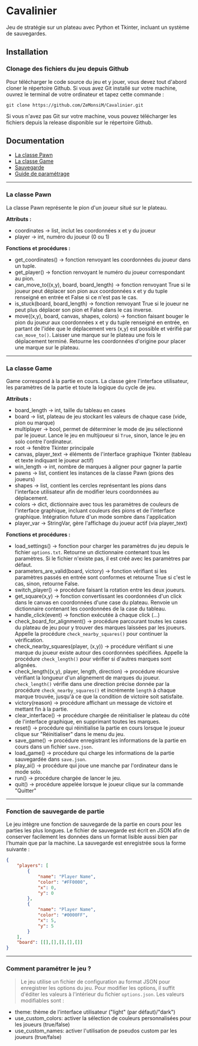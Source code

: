 # Cavalinier
 Jeu de stratégie sur un plateau avec Python et Tkinter, incluant un système de sauvegardes.

## Installation
### Clonage des fichiers du jeu depuis Github
Pour télécharger le code source du jeu et y jouer, vous devez tout d'abord cloner le répertoire Github. Si vous avez Git installé sur votre machine, ouvrez le terminal de votre ordinateur et tapez cette commande :
```
git clone https://github.com/ZeMonsiM/Cavalinier.git
```
Si vous n'avez pas Git sur votre machine, vous pouvez télécharger les fichiers depuis la release disponible sur le répertoire Github.

## Documentation
<ul>
    <li><a href="#class_pawn">La classe Pawn</a></li>
    <li><a href="#class_game">La classe Game</a></li>
    <li><a href="#save_load_feature">Sauvegarde</a></li>
    <li><a href="#settings_guide">Guide de paramétrage</a></li>
</ul>

---

<div id="class_pawn"></div>

### La classe Pawn
La classe Pawn représente le pion d'un joueur situé sur le plateau.

__Attributs :__
- coordinates -> list, inclut les coordonnées x et y du joueur
- player -> int, numéro du joueur (0 ou 1)

__Fonctions et procédures :__
- get_coordinates() -> fonction renvoyant les coordonnées du joueur dans un tuple.
- get_player() -> fonction renvoyant le numéro du joueur correspondant au pion.
- can_move_to((x,y), board, board_length) -> fonction renvoyant True si le joueur peut déplacer son pion aux coordonnées x et y du tuple renseigné en entrée et False si ce n'est pas le cas.
- is_stuck(board, board_length) -> fonction renvoyant True si le joueur ne peut plus déplacer son pion et False dans le cas inverse.
- move((x,y), board, canvas, shapes, colors) -> fonction faisant bouger le pion du joueur aux coordonnées x et y du tuple renseigné en entrée, en partant de l'idée que le déplacement vers (x,y) est possible et vérifié par `can_move_to()`. Laisser une marque sur le plateau une fois le déplacement terminé. Retourne les coordonnées d'origine pour placer une marque sur le plateau.

---

<div id="class_game"></div>

### La classe Game
Game correspond à la partie en cours. La classe gère l'interface utilisateur, les paramètres de la partie et toute la logique du cycle de jeu.

__Attributs :__
- board_length -> int, taille du tableau en cases
- board -> list, plateau de jeu stockant les valeurs de chaque case (vide, pion ou marque)
- multiplayer -> bool, permet de déterminer le mode de jeu sélectionné par le joueur. Lance le jeu en multijoueur si `True`, sinon, lance le jeu en solo contre l'ordinateur.
- root -> fenêtre Tkinter principale
- canvas, player_text -> éléments de l'interface graphique Tkinter (tableau et texte indiquant le joueur actif)
- win_length -> int, nombre de marques à aligner pour gagner la partie
- pawns -> list, contient les instances de la classe Pawn (pions des joueurs)
- shapes -> list, contient les cercles représentant les pions dans l'interface utilisateur afin de modifier leurs coordonnées au déplacement.
- colors -> dict, dictionnaire avec tous les paramètres de couleurs de l'interface graphique, incluant couleurs des pions et de l'interface graphique. Intégration future d'un mode sombre dans l'application
- player_var -> StringVar, gère l'affichage du joueur actif (via player_text)

__Fonctions et procédures :__
- load_settings() -> fonction pour charger les paramètres du jeu depuis le fichier `options.txt`. Retourne un dictionnaire contenant tous les paramètres. Si le fichier n'existe pas, il est créé avec les paramètres par défaut.
- parameters_are_valid(board, victory) -> fonction vérifiant si les paramètres passés en entrée sont conformes et retourne True si c'est le cas, sinon, retourne False.
- switch_player() -> procédure faisant la rotation entre les deux joueurs.
- get_square(x,y) -> fonction convertissant les coordonnées d'un click dans le canvas en coordonnées d'une case du plateau. Renvoie un dictionnaire contenant les coordonnées de la case du tableau.
- handle_click(event) -> fonction exécutée à chaque click (...)
- check_board_for_alignment() -> procédure parcourant toutes les cases du plateau de jeu pour y trouver des marques laissées par les joueurs. Appelle la procédure `check_nearby_squares()` pour continuer la vérification.
- check_nearby_squares(player, (x,y)) -> procédure vérifiant si une marque du joueur existe autour des coordonnées spécifiées. Appelle la procédure `check_length()` pour vérifier si d'autres marques sont alignées.
- check_length((x,y), player, length, direction) -> procédure récursive vérifiant la longueur d'un alignement de marques du joueur. `check_length()` vérifie dans une direction précise donnée par la procédure `check_nearby_squares()` et incrémente `length` à chaque marque trouvée, jusqu'à ce que la condition de victoire soit satisfaite.
- victory(reason) -> procédure affichant un message de victoire et mettant fin à la partie.
- clear_interface() -> procédure chargée de réinitialiser le plateau du côté de l'interface graphique, en supprimant toutes les marques.
- reset() -> procédure qui réinitialise la partie en cours lorsque le joueur clique sur "Réinitialiser" dans le menu du jeu.
- save_game() -> procédure enregistrant les informations de la partie en cours dans un fichier `save.json`.
- load_game() -> procédure qui charge les informations de la partie sauvegardée dans `save.json`.
- play_ai() -> procédure qui joue une manche par l'ordinateur dans le mode solo.
- run() -> procédure chargée de lancer le jeu.
- quit() -> procédure appelée lorsque le joueur clique sur la commande "Quitter"

---

<div id="save_load_feature"></div>

### Fonction de sauvegarde de partie
Le jeu intègre une fonction de sauvegarde de la partie en cours pour les parties les plus longues. Le fichier de sauvegarde est écrit en JSON afin de conserver facilement les données dans un format lisible aussi bien par l'humain que par la machine.
La sauvegarde est enregistrée sous la forme suivante :
```json
{
    "players": [
        {
            "name": "Player Name",
            "color": "#FF0000",
            "x": 0,
            "y": 0
        },
        {
            "name": "Player Name",
            "color": "#0000FF",
            "x": 5,
            "y": 5
        }
    ],
    "board": [[],[],[],[],[]]
}
```

---

<div id="settings_guide"></div>

### Comment paramétrer le jeu ?
> Le jeu utilise un fichier de configuration au format JSON pour enregistrer les options du jeu. Pour modifier les options, il suffit d'éditer les valeurs à l'intérieur du fichier `options.json`. Les valeurs modifiables sont :
- theme: thème de l'interface utilisateur ("light" (par défaut)/"dark")
- use_custom_colors: activer la sélection de couleurs personnalisées pour les joueurs (true/false)
- use_custom_names: activer l'utilisation de pseudos custom par les joueurs (true/false)
